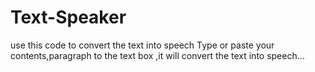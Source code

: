 # Text-Speaker

use this code to convert the text into speech
Type or paste your contents,paragraph to the text box ,it will convert the text into speech...

